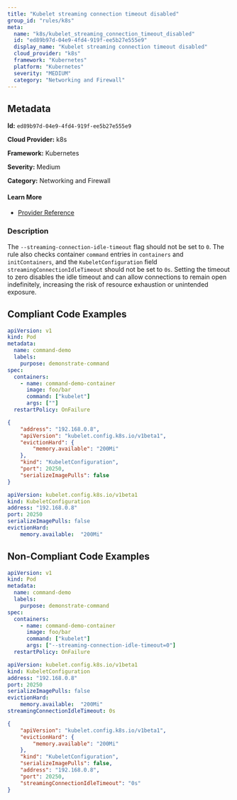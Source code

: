 ```yaml
---
title: "Kubelet streaming connection timeout disabled"
group_id: "rules/k8s"
meta:
  name: "k8s/kubelet_streaming_connection_timeout_disabled"
  id: "ed89b97d-04e9-4fd4-919f-ee5b27e555e9"
  display_name: "Kubelet streaming connection timeout disabled"
  cloud_provider: "k8s"
  framework: "Kubernetes"
  platform: "Kubernetes"
  severity: "MEDIUM"
  category: "Networking and Firewall"
---
```

## Metadata

**Id:** `ed89b97d-04e9-4fd4-919f-ee5b27e555e9`

**Cloud Provider:** k8s

**Framework:** Kubernetes

**Severity:** Medium

**Category:** Networking and Firewall

#### Learn More

 - [Provider Reference](https://kubernetes.io/docs/tasks/inject-data-application/define-command-argument-container/)

### Description

 The `--streaming-connection-idle-timeout` flag should not be set to `0`. The rule also checks container `command` entries in `containers` and `initContainers`, and the `KubeletConfiguration` field `streamingConnectionIdleTimeout` should not be set to `0s`. Setting the timeout to zero disables the idle timeout and can allow connections to remain open indefinitely, increasing the risk of resource exhaustion or unintended exposure.


## Compliant Code Examples
```yaml
apiVersion: v1
kind: Pod
metadata:
  name: command-demo
  labels:
    purpose: demonstrate-command
spec:
  containers:
    - name: command-demo-container
      image: foo/bar
      command: ["kubelet"]
      args: [""]
  restartPolicy: OnFailure

```

```json
{
    "address": "192.168.0.8",
    "apiVersion": "kubelet.config.k8s.io/v1beta1",
    "evictionHard": {
        "memory.available": "200Mi"
    },
    "kind": "KubeletConfiguration",
    "port": 20250,
    "serializeImagePulls": false
}

```

```yaml
apiVersion: kubelet.config.k8s.io/v1beta1
kind: KubeletConfiguration
address: "192.168.0.8"
port: 20250
serializeImagePulls: false
evictionHard:
    memory.available:  "200Mi"

```
## Non-Compliant Code Examples
```yaml
apiVersion: v1
kind: Pod
metadata:
  name: command-demo
  labels:
    purpose: demonstrate-command
spec:
  containers:
    - name: command-demo-container
      image: foo/bar
      command: ["kubelet"]
      args: ["--streaming-connection-idle-timeout=0"]
  restartPolicy: OnFailure

```

```yaml
apiVersion: kubelet.config.k8s.io/v1beta1
kind: KubeletConfiguration
address: "192.168.0.8"
port: 20250
serializeImagePulls: false
evictionHard:
    memory.available:  "200Mi"
streamingConnectionIdleTimeout: 0s

```

```json
{
    "apiVersion": "kubelet.config.k8s.io/v1beta1",
    "evictionHard": {
        "memory.available": "200Mi"
    },
    "kind": "KubeletConfiguration",
    "serializeImagePulls": false,
    "address": "192.168.0.8",
    "port": 20250,
    "streamingConnectionIdleTimeout": "0s"
}

```